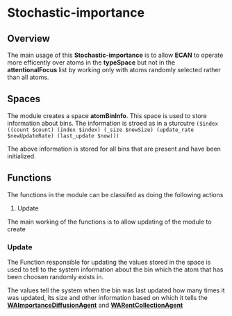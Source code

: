 # Stochastic-importance

## Overview

The main usage of this **Stochastic-importance** is to allow **ECAN** to operate
more efficently over atoms in the **typeSpace** but not in the **attentionalFocus**
list by working only with atoms randomly selected rather than all atoms.

## Spaces

The module creates a space **atomBinInfo**. This space is used to store information
about bins. The information is stroed as in a sturcutre 
`($index ((count $count) (index $index) (_size $newSize) (update_rate $newUpdateRate) (last_update $now)))`

The above information is stored for all bins that are present and have been 
initialized.

## Functions

The functions in the module can be classifed as doing the following actions

1. Update

The main working of the functions is to allow updating of the module to create


### Update

The Function responsible for updating the values stored in the space is used
to tell to the system information about the bin which the atom that has been 
choosen randomly exists in.

The values tell the system when the bin was last updated how many times it was
updated, its size and other information based on which it tells the 
[**WAImportanceDiffusionAgent**](../../../attention/agents/mettaAgents/ImportanceDiffusionAgent/WAImportanceDiffusionAgent) and [**WARentCollectionAgent**](../../../attention/agents/mettaAgents/RentCollectionAgent/WARentCollectionAgent) 
